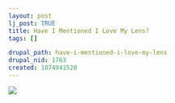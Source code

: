 ```yaml
--- 
layout: post
lj_post: TRUE
title: Have I Mentioned I Love My Lens?
tags: []

drupal_path: have-i-mentioned-i-love-my-lens
drupal_nid: 1763
created: 1074941520
---
```

<img src="/files/lj-photos/goose.jpg">
